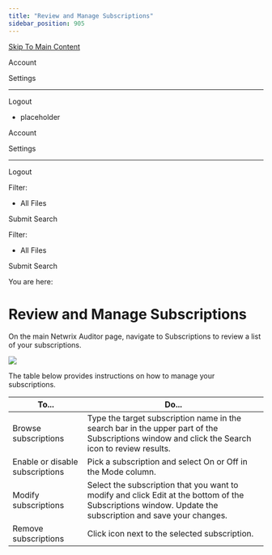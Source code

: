 ```yaml
---
title: "Review and Manage Subscriptions"
sidebar_position: 905
---
```


[Skip To Main Content](#)

Account

Settings

---

Logout

* placeholder

Account

Settings

---

Logout

Filter: 

* All Files

Submit Search

Filter: 

* All Files

Submit Search

You are here:

# Review and Manage Subscriptions

On the main Netwrix Auditor page, navigate to Subscriptions to review a list of your subscriptions.

![](../static/img/Auditor/Images/Auditor/AuditIntel/Subscription.png)

The table below provides instructions on how to manage your subscriptions.

| To... | Do... |
| --- | --- |
| Browse subscriptions | Type the target subscription name in the search bar in the upper part of the Subscriptions window and click the Search icon to review results. |
| Enable or disable subscriptions | Pick a subscription and select On or Off in the Mode column. |
| Modify subscriptions | Select the subscription that you want to modify and click Edit at the bottom of the Subscriptions window. Update the subscription and save your changes. |
| Remove subscriptions | Click  icon next to the selected subscription. |